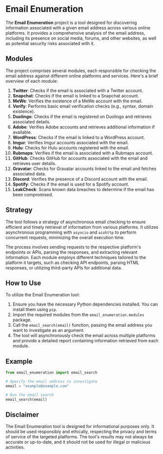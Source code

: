 # Email Enumeration

The **Email Enumeration** project is a tool designed for discovering information associated with a given email address across various online platforms. It provides a comprehensive analysis of the email address, including its presence on social media, forums, and other websites, as well as potential security risks associated with it.

## Modules

The project comprises several modules, each responsible for checking the email address against different online platforms and services. Here's a brief overview of each module:

1. **Twitter**: Checks if the email is associated with a Twitter account.
2. **Snapchat**: Checks if the email is linked to a Snapchat account.
3. **MeWe**: Verifies the existence of a MeWe account with the email.
4. **Verify**: Performs basic email verification checks (e.g., syntax, domain existence).
5. **Duolingo**: Checks if the email is registered on Duolingo and retrieves associated details.
6. **Adobe**: Verifies Adobe accounts and retrieves additional information if available.
7. **WordPress**: Checks if the email is linked to a WordPress account.
8. **Imgur**: Verifies Imgur accounts associated with the email.
9. **Hulu**: Checks for Hulu accounts registered with the email.
10. **Rubmaps**: Verifies if the email is associated with a Rubmaps account.
11. **GitHub**: Checks GitHub for accounts associated with the email and retrieves user details.
12. **Gravatar**: Checks for Gravatar accounts linked to the email and fetches associated data.
13. **Discord**: Verifies the presence of a Discord account with the email.
14. **Spotify**: Checks if the email is used for a Spotify account.
15. **LeakCheck**: Scans known data breaches to determine if the email has been compromised.

## Strategy

The tool follows a strategy of asynchronous email checking to ensure efficient and timely retrieval of information from various platforms. It utilizes asynchronous programming with `asyncio` and `aiohttp` to perform concurrent requests, minimizing the overall execution time.

The process involves sending requests to the respective platform's endpoints or APIs, parsing the responses, and extracting relevant information. Each module employs different techniques tailored to the platform it targets, such as checking API endpoints, parsing HTML responses, or utilizing third-party APIs for additional data.

## How to Use

To utilize the Email Enumeration tool:

1. Ensure you have the necessary Python dependencies installed. You can install them using `pip`.
2. Import the required modules from the `email_enumeration.modules` package.
3. Call the `email_search(email)` function, passing the email address you want to investigate as an argument.
4. The tool will asynchronously check the email across multiple platforms and provide a detailed report containing information retrieved from each module.

## Example

```python
from email_enumeration import email_search

# Specify the email address to investigate
email = "example@example.com"

# Run the email search
email_search(email)
```

## Disclaimer

The Email Enumeration tool is designed for informational purposes only. It should be used responsibly and ethically, respecting the privacy and terms of service of the targeted platforms. The tool's results may not always be accurate or up-to-date, and it should not be used for illegal or malicious activities.